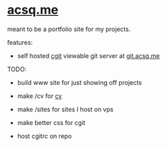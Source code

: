 # [acsq.me](https://www.acsq.me)

meant to be a portfolio site for my projects.

features: 

* self hosted [cgit](https://git.zx2c4.com/cgit/) viewable git server at 
[git.acsq.me](https://git.acsq.me)

TODO:

* build www site for just showing off projects

* make /cv for [cv](https://git.acsq.me/cv) 

* make /sites for sites I host on vps

* make better css for cgit

* host cgitrc on repo
